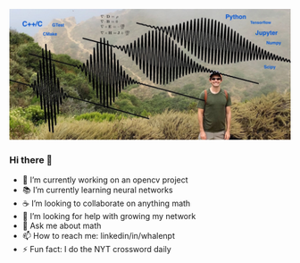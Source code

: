 ![](resources/github_banner.jpg)

### Hi there 👋

- 🚧 I’m currently working on an opencv project
- 📚 I’m currently learning neural networks
- ☕️ I’m looking to collaborate on anything math
- 🤔 I’m looking for help with growing my network
- 💬 Ask me about math
- 📫 How to reach me: linkedin/in/whalenpt
- ⚡ Fun fact: I do the NYT crossword daily
